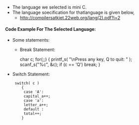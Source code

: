 - The language we selected is mini C.
- The language soecification for thatlanguage is given below,
   - http://compilersatkiet.22web.org/lang(2).pdf?i=2

#### Code Example For The Selected Language:

-  Some statements:

    - Break Statement:
    
       char c;
       for(;;) 
       {
         printf_s( "\nPress any key, Q to quit: " );
         scanf_s("%c", &c);
         if (c == 'Q')
          break;
        }
        
        
- Switch Statement:

       switch( c )
          {
           case 'A':
           capital_a++;
           case 'a':
           letter_a++;
           default :
           total++;
          }    





